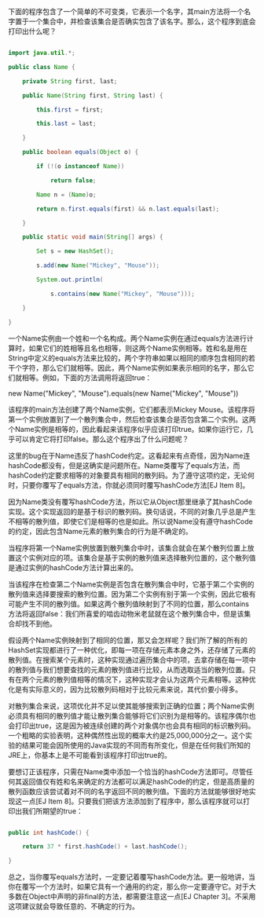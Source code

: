 下面的程序包含了一个简单的不可变类，它表示一个名字，其main方法将一个名字置于一个集合中，并检查该集合是否确实包含了该名字。那么，这个程序到底会打印出什么呢？ 
```java  
import java.util.*;
public class Name {
    private String first, last;
    public Name(String first, String last) {
        this.first = first;
        this.last = last;
    }
    public boolean equals(Object o) {
        if (!(o instanceof Name))
            return false;
        Name n = (Name)o;
        return n.first.equals(first) && n.last.equals(last);
    }
    public static void main(String[] args) {
        Set s = new HashSet();
        s.add(new Name("Mickey", "Mouse"));
        System.out.println(
            s.contains(new Name("Mickey", "Mouse")));
    } 
}
```
一个Name实例由一个姓和一个名构成。两个Name实例在通过equals方法进行计算时，如果它们的姓相等且名也相等，则这两个Name实例相等。姓和名是用在String中定义的equals方法来比较的，两个字符串如果以相同的顺序包含相同的若干个字符，那么它们就相等。因此，两个Name实例如果表示相同的名字，那么它们就相等。例如，下面的方法调用将返回true： 
new Name("Mickey", "Mouse").equals(new Name("Mickey", "Mouse"))
该程序的main方法创建了两个Name实例，它们都表示Mickey Mouse。该程序将第一个实例放置到了一个散列集合中，然后检查该集合是否包含第二个实例。这两个Name实例是相等的，因此看起来该程序似乎应该打印true。如果你运行它，几乎可以肯定它将打印false。那么这个程序出了什么问题呢？ 
这里的bug在于Name违反了hashCode约定。这看起来有点奇怪，因为Name连hashCode都没有，但是这确实是问题所在。Name类覆写了equals方法，而hashCode约定要求相等的对象要具有相同的散列码。为了遵守这项约定，无论何时，只要你覆写了equals方法，你就必须同时覆写hashCode方法[EJ Item 8]。 
因为Name类没有覆写hashCode方法，所以它从Object那里继承了其hashCode实现。这个实现返回的是基于标识的散列码。换句话说，不同的对象几乎总是产生不相等的散列值，即使它们是相等的也是如此。所以说Name没有遵守hashCode的约定，因此包含Name元素的散列集合的行为是不确定的。 
当程序将第一个Name实例放置到散列集合中时，该集合就会在某个散列位置上放置这个实例对应的项。该集合是基于实例的散列值来选择散列位置的，这个散列值是通过实例的hashCode方法计算出来的。 
当该程序在检查第二个Name实例是否包含在散列集合中时，它基于第二个实例的散列值来选择要搜索的散列位置。因为第二个实例有别于第一个实例，因此它极有可能产生不同的散列值。如果这两个散列值映射到了不同的位置，那么contains方法将返回false：我们所喜爱的啮齿动物米老鼠就在这个散列集合中，但是该集合却找不到他。 
假设两个Name实例映射到了相同的位置，那又会怎样呢？我们所了解的所有的HashSet实现都进行了一种优化，即每一项在存储元素本身之外，还存储了元素的散列值。在搜索某个元素时，这种实现通过遍历集合中的项，去拿存储在每一项中的散列值与我们想要查找的元素的散列值进行比较，从而选取适当的散列位置。只有在两个元素的散列值相等的情况下，这种实现才会认为这两个元素相等。这种优化是有实际意义的，因为比较散列码相对于比较元素来说，其代价要小得多。 
对散列集合来说，这项优化并不足以使其能够搜索到正确的位置；两个Name实例必须具有相同的散列值才能让散列集合能够将它们识别为是相等的。该程序偶尔也会打印出true，这是因为被连续创建的两个对象偶尔也会具有相同的标识散列码。一个粗略的实验表明，这种偶然性出现的概率大约是25,000,000分之一。这个实验的结果可能会因所使用的Java实现的不同而有所变化，但是在任何我们所知的JRE上，你基本上是不可能看到该程序打印出true的。 
要想订正该程序，只需在Name类中添加一个恰当的hashCode方法即可。尽管任何其返回值仅有姓和名来确定的方法都可以满足hashCode的约定，但是高质量的散列函数应该尝试着对不同的名字返回不同的散列值。下面的方法就能够很好地实现这一点[EJ Item 8]。只要我们把该方法添加到了程序中，那么该程序就可以打印出我们所期望的true： 
```java  
public int hashCode() {
    return 37 * first.hashCode() + last.hashCode();
}
```
总之，当你覆写equals方法时，一定要记着覆写hashCode方法。更一般地讲，当你在覆写一个方法时，如果它具有一个通用的约定，那么你一定要遵守它。对于大多数在Object中声明的非final的方法，都需要注意这一点[EJ Chapter 3]。不采用这项建议就会导致任意的、不确定的行为。